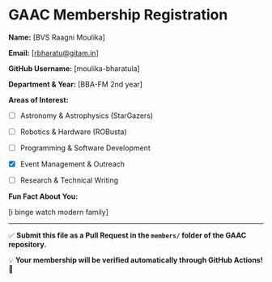 # GAAC Membership Registration



**Name:** [BVS Raagni Moulika]  

**Email:** [rbharatu@gitam.in]  

**GitHub Username:** [moulika-bharatula]  

**Department & Year:** [BBA-FM 2nd year] 



**Areas of Interest:**  

- [ ] Astronomy & Astrophysics (StarGazers)  

- [ ] Robotics & Hardware (ROBusta)  

- [ ] Programming & Software Development  

- [x] Event Management & Outreach  

- [ ] Research & Technical Writing  



**Fun Fact About You:**  

[i binge watch modern family]  



---



✅ **Submit this file as a Pull Request in the `members/` folder of the GAAC repository.**  

💡 **Your membership will be verified automatically through GitHub Actions!** 🚀
